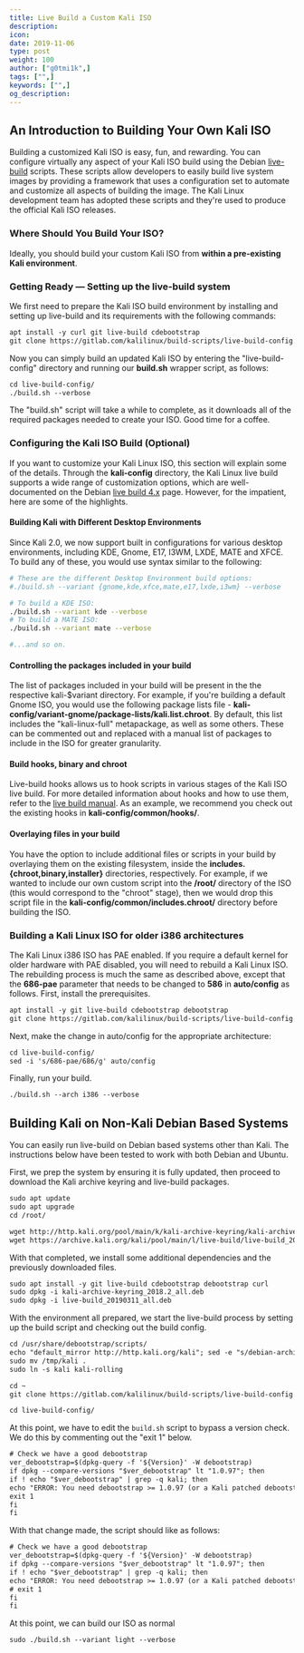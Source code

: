 ```yaml
---
title: Live Build a Custom Kali ISO
description:
icon:
date: 2019-11-06
type: post
weight: 100
author: ["g0tmi1k",]
tags: ["",]
keywords: ["",]
og_description:
---
```


## An Introduction to Building Your Own Kali ISO

Building a customized Kali ISO is easy, fun, and rewarding. You can configure virtually any aspect of your Kali ISO build using the Debian [live-build](https://live-team.pages.debian.net/live-manual/html/live-manual/index.en.html) scripts. These scripts allow developers to easily build live system images by providing a framework that uses a configuration set to automate and customize all aspects of building the image. The Kali Linux development team has adopted these scripts and they're used to produce the official Kali ISO releases.

### Where Should You Build Your ISO?

Ideally, you should build your custom Kali ISO from **within a pre-existing Kali environment**.

### Getting Ready — Setting up the live-build system

We first need to prepare the Kali ISO build environment by installing and setting up live-build and its requirements with the following commands:

```markdown
apt install -y curl git live-build cdebootstrap
git clone https://gitlab.com/kalilinux/build-scripts/live-build-config.git
```
Now you can simply build an updated Kali ISO by entering the "live-build-config" directory and running our **build.sh** wrapper script, as follows:

```markdown
cd live-build-config/
./build.sh --verbose
```

The "build.sh" script will take a while to complete, as it downloads all of the required packages needed to create your ISO. Good time for a coffee.

### Configuring the Kali ISO Build (Optional)

If you want to customize your Kali Linux ISO, this section will explain some of the details. Through the **kali-config** directory, the Kali Linux live build supports a wide range of customization options, which are well-documented on the Debian [live build 4.x](https://live-team.pages.debian.net/live-manual/html/live-manual/customization-overview.en.html) page. However, for the impatient, here are some of the highlights.

#### Building Kali with Different Desktop Environments

Since Kali 2.0, we now support built in configurations for various desktop environments, including KDE, Gnome, E17, I3WM, LXDE, MATE and XFCE. To build any of these, you would use syntax similar to the following:

```bash
# These are the different Desktop Environment build options:
#./build.sh --variant {gnome,kde,xfce,mate,e17,lxde,i3wm} --verbose

# To build a KDE ISO:
./build.sh --variant kde --verbose
# To build a MATE ISO:
./build.sh --variant mate --verbose

#...and so on.
```
#### Controlling the packages included in your build

The list of packages included in your build will be present in the the respective kali-$variant directory. For example, if you're building a default Gnome ISO, you would use the following package lists file - **kali-config/variant-gnome/package-lists/kali.list.chroot**. By default, this list includes the "kali-linux-full" metapackage, as well as some others. These can be commented out and replaced with a manual list of packages to include in the ISO for greater granularity.

#### Build hooks, binary and chroot

Live-build hooks allows us to hook scripts in various stages of the Kali ISO live build. For more detailed information about hooks and how to use them, refer to the [live build manual](https://live-team.pages.debian.net/live-manual/html/live-manual/customizing-contents.en.html#507). As an example, we recommend you check out the existing hooks in **kali-config/common/hooks/**.

#### Overlaying files in your build

You have the option to include additional files or scripts in your build by overlaying them on the existing filesystem, inside the **includes.{chroot,binary,installer}** directories, respectively. For example, if we wanted to include our own custom script into the **/root/** directory of the ISO (this would correspond to the "chroot" stage), then we would drop this script file in the **kali-config/common/includes.chroot/** directory before building the ISO.

### Building a Kali Linux ISO for older i386 architectures

The Kali Linux i386 ISO has PAE enabled. If you require a default kernel for older hardware with PAE disabled, you will need to rebuild a Kali Linux ISO. The rebuilding process is much the same as described above, except that the **686-pae** parameter that needs to be changed to **586** in **auto/config** as follows. First, install the prerequisites.

```markdown
apt install -y git live-build cdebootstrap debootstrap
git clone https://gitlab.com/kalilinux/build-scripts/live-build-config.git
```

Next, make the change in auto/config for the appropriate architecture:

```markdown
cd live-build-config/
sed -i 's/686-pae/686/g' auto/config
```

Finally, run your build.

```markdown
./build.sh --arch i386 --verbose
```

## Building Kali on Non-Kali Debian Based Systems

You can easily run live-build on Debian based systems other than Kali. The instructions below have been tested to work with both Debian and Ubuntu.

First, we prep the system by ensuring it is fully updated, then proceed to download the Kali archive keyring and live-build packages.

```markdown
sudo apt update
sudo apt upgrade
cd /root/

wget http://http.kali.org/pool/main/k/kali-archive-keyring/kali-archive-keyring_2018.2_all.deb
wget https://archive.kali.org/kali/pool/main/l/live-build/live-build_20190311_all.deb
```

With that completed, we install some additional dependencies and the previously downloaded files.

```markdown
sudo apt install -y git live-build cdebootstrap debootstrap curl
sudo dpkg -i kali-archive-keyring_2018.2_all.deb
sudo dpkg -i live-build_20190311_all.deb
```

With the environment all prepared, we start the live-build process by setting up the build script and checking out the build config.

```markdown
cd /usr/share/debootstrap/scripts/
echo "default_mirror http://http.kali.org/kali"; sed -e "s/debian-archive-keyring.gpg/kali-archive-keyring.gpg/g" sid > /tmp/kali
sudo mv /tmp/kali .
sudo ln -s kali kali-rolling

cd ~
git clone https://gitlab.com/kalilinux/build-scripts/live-build-config.git

cd live-build-config/
```

At this point, we have to edit the `build.sh` script to bypass a version check. We do this by commenting out the "exit 1" below.

```html
# Check we have a good debootstrap
ver_debootstrap=$(dpkg-query -f '${Version}' -W debootstrap)
if dpkg --compare-versions "$ver_debootstrap" lt "1.0.97"; then
if ! echo "$ver_debootstrap" | grep -q kali; then
echo "ERROR: You need debootstrap >= 1.0.97 (or a Kali patched debootstrap). Your current version: $ver_debootstrap" >&2
exit 1
fi
fi
```

With that change made, the script should like as follows:

```html
# Check we have a good debootstrap
ver_debootstrap=$(dpkg-query -f '${Version}' -W debootstrap)
if dpkg --compare-versions "$ver_debootstrap" lt "1.0.97"; then
if ! echo "$ver_debootstrap" | grep -q kali; then
echo "ERROR: You need debootstrap >= 1.0.97 (or a Kali patched debootstrap). Your current version: $ver_debootstrap" >&2
# exit 1
fi
fi
```

At this point, we can build our ISO as normal

```markdown
sudo ./build.sh --variant light --verbose
```
